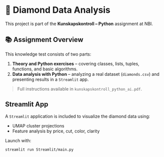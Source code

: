 # 💎 Diamond Data Analysis

This project is part of the **Kunskapskontroll – Python** assignment at NBI.

## 📚 Assignment Overview

This knowledge test consists of two parts:

1. **Theory and Python exercises** – covering classes, lists, tuples, functions, and basic algorithms.
2. **Data analysis with Python** – analyzing a real dataset (`diamonds.csv`) and presenting results in a `Streamlit` app.

> Full instructions available in `kunskapskontroll_python_ai.pdf`.

## Streamlit App

A `Streamlit` application is included to visualize the diamond data using:
- UMAP cluster projections
- Feature analysis by price, cut, color, clarity

Launch with:
```bash
streamlit run Streamlit/main.py
